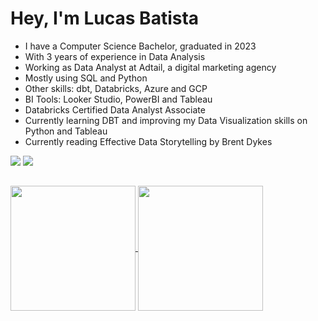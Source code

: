 # Hey, I'm Lucas Batista

- I have a Computer Science Bachelor, graduated in 2023
- With 3 years of experience in Data Analysis
- Working as Data Analyst at Adtail, a digital marketing agency
- Mostly using SQL and Python
- Other skills: dbt, Databricks, Azure and GCP
- BI Tools: Looker Studio, PowerBI and Tableau
- Databricks Certified Data Analyst Associate
- Currently learning DBT and improving my Data Visualization skills on Python and Tableau
- Currently reading Effective Data Storytelling by Brent Dykes

  
<div>
  <a href="https://www.linkedin.com/in/lucasbatistaf/" target="_blank"><img src="https://img.shields.io/badge/-LinkedIn-%230077B5?style=for-the-badge&logo=linkedin&logoColor=white" target="_blank"></a>   
  <a href = "mailto:lucaasbatista182@gmail.com"><img src="https://img.shields.io/badge/Gmail-D14836?style=for-the-badge&logo=gmail&logoColor=white" target="_blank">   </a>
</div>

##

<div>
  <a href="https://github.com/lucasbatistaf/github-readme-stats">
    <img height=200 align="center" src="https://github-readme-stats-lucasbatistafs-projects.vercel.app/api?username=lucasbatistaf&show_icons=true&theme=dark&include_all_commits=true&count_private=true"/>
  </a>
  <a href="https://github.com/lucasbatistaf/github-readme-stats">
    <img height=200 align="center" src="https://github-readme-stats-lucasbatistafs-projects.vercel.app/api/top-langs?username=lucasbatistaf&layout=compact&langs_count=8&show_icons=true&theme=dark" />
  </a>
</div>
